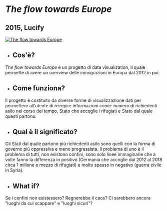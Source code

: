 # *The flow towards Europe*
## 2015, Lucify

[![The flow towards Europe](https://www.healthonthemove.net/wp-content/uploads/2019/04/the-flow-towards-europe.jpg "The flow towards Europe, 2015, Lucify")](https://www.lucify.com/the-flow-towards-europe/)

- ## Cos'è?
*The flow towards Europe* è un progetto di data visualization, il quale permette di avere un overview delle immigrazioni in Europa dal 2012 in poi. 

- ## Come funziona?
Il progetto è costituito da diverse forme di visualizzazione dati per permettere all'utente di recepire informazioni come: numero di richiedenti asilo nel corso del tempo, Stato che accoglie i rifugiati e Stato dal quale questi partono. 

- ## Qual è il significato?
Gli Stati dal quale partono più richiedenti asilo sono quelli con la forma di governo più oppressiva e meno progressista. Il problema di uno è il problema di tutti, non esistono confini, sono solo linee immaginarie che a volte fanno la differenza in positivo (Germania che accoglie dal 2012 al 2018 circa 1 milione e mezzo di rifugiati) e molto spesso in negativo (guerra civile in Syria).

- ## What if?
Se i confini non esistessero? Regnerebbe il caos? Ci sarebbero ancora "luoghi da cui scappare" e "luoghi sicuri"?
